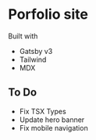 # Porfolio site

Built with

- Gatsby v3
- Tailwind
- MDX

## To Do

- Fix TSX Types
- Update hero banner
- Fix mobile navigation
